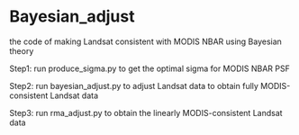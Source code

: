 # Bayesian_adjust
the code of making Landsat consistent with MODIS NBAR using Bayesian theory 

Step1:
  run produce_sigma.py to get the optimal sigma for MODIS NBAR PSF 
  
Step2:
  run bayesian_adjust.py to adjust Landsat data to obtain fully MODIS-consistent Landsat data
  
Step3:
  run rma_adjust.py to obtain the linearly MODIS-consistent Landsat data
